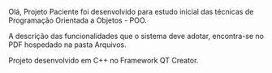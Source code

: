 Olá, Projeto Paciente foi desenvolvido para estudo inicial das técnicas de Programação Orientada a Objetos - POO.

A descrição das funcionalidades que o sistema deve adotar, encontra-se no PDF hospedado na pasta Arquivos.

Projeto desenvolvido em C++ no Framework QT Creator.
